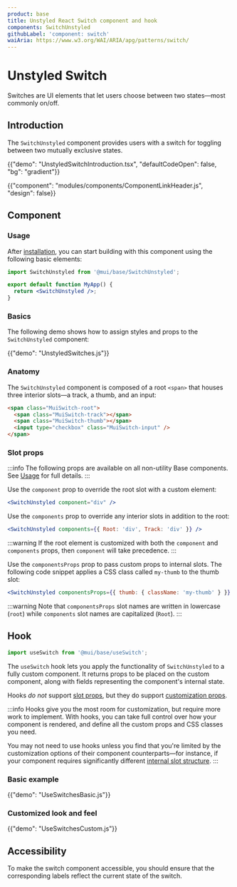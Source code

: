 ```yaml
---
product: base
title: Unstyled React Switch component and hook
components: SwitchUnstyled
githubLabel: 'component: switch'
waiAria: https://www.w3.org/WAI/ARIA/apg/patterns/switch/
---
```


# Unstyled Switch

<p class="description">Switches are UI elements that let users choose between two states—most commonly on/off.</p>

## Introduction

The `SwitchUnstyled` component provides users with a switch for toggling between two mutually exclusive states.

{{"demo": "UnstyledSwitchIntroduction.tsx", "defaultCodeOpen": false, "bg": "gradient"}}

{{"component": "modules/components/ComponentLinkHeader.js", "design": false}}

## Component

### Usage

After [installation](/base/getting-started/installation/), you can start building with this component using the following basic elements:

```jsx
import SwitchUnstyled from '@mui/base/SwitchUnstyled';

export default function MyApp() {
  return <SwitchUnstyled />;
}
```

### Basics

The following demo shows how to assign styles and props to the `SwitchUnstyled` component:

{{"demo": "UnstyledSwitches.js"}}

### Anatomy

The `SwitchUnstyled` component is composed of a root `<span>` that houses three interior slots—a track, a thumb, and an input:

```html
<span class="MuiSwitch-root">
  <span class="MuiSwitch-track"></span>
  <span class="MuiSwitch-thumb"></span>
  <input type="checkbox" class="MuiSwitch-input" />
</span>
```

### Slot props

:::info
The following props are available on all non-utility Base components.
See [Usage](/base/getting-started/usage/) for full details.
:::

Use the `component` prop to override the root slot with a custom element:

```jsx
<SwitchUnstyled component="div" />
```

Use the `components` prop to override any interior slots in addition to the root:

```jsx
<SwitchUnstyled components={{ Root: 'div', Track: 'div' }} />
```

:::warning
If the root element is customized with both the `component` and `components` props, then `component` will take precedence.
:::

Use the `componentsProps` prop to pass custom props to internal slots.
The following code snippet applies a CSS class called `my-thumb` to the thumb slot:

```jsx
<SwitchUnstyled componentsProps={{ thumb: { className: 'my-thumb' } }} />
```

:::warning
Note that `componentsProps` slot names are written in lowercase (`root`) while `components` slot names are capitalized (`Root`).
:::

## Hook

```js
import useSwitch from '@mui/base/useSwitch';
```

The `useSwitch` hook lets you apply the functionality of `SwitchUnstyled` to a fully custom component.
It returns props to be placed on the custom component, along with fields representing the component's internal state.

Hooks _do not_ support [slot props](#slot-props), but they do support [customization props](#customization).

:::info
Hooks give you the most room for customization, but require more work to implement.
With hooks, you can take full control over how your component is rendered, and define all the custom props and CSS classes you need.

You may not need to use hooks unless you find that you're limited by the customization options of their component counterparts—for instance, if your component requires significantly different [internal slot structure](#internal-slots).
:::

### Basic example

{{"demo": "UseSwitchesBasic.js"}}

### Customized look and feel

{{"demo": "UseSwitchesCustom.js"}}

## Accessibility

To make the switch component accessible, you should ensure that the corresponding labels reflect the current state of the switch.
